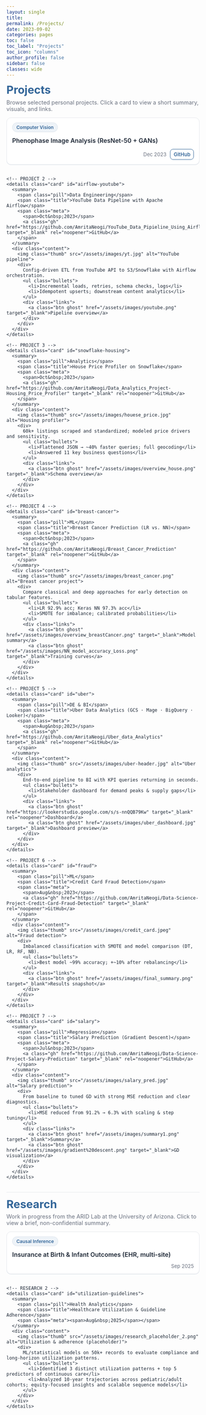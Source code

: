 ```yaml
---
layout: single
title:
permalink: /Projects/
date: 2023-09-02
categories: pages
toc: false
toc_label: "Projects"
toc_icon: "columns"
author_profile: false
sidebar: false
classes: wide
---
```


<link href="https://fonts.googleapis.com/css2?family=Inter:wght@400;600&display=swap" rel="stylesheet">

<style>
  :root{
    --brand:#336699; --ink:#1f2937; --muted:#6b7280; --card:#ffffff;
    --line:#e5e7eb; --ring:rgba(51,102,153,0.12); --bg:#f8fafc;

    /* Control the OUTER shell and the inner content width for THIS PAGE */
    --site-max: 1400px;     /* widen the theme’s page container */
    --content-max: 1280px;  /* inner content column for your cards */
  }

  /* ===== Make the Minimal Mistakes shell wider on this page ===== */
  @media (min-width:1200px){
    /* widen outer wrappers the theme uses */
    .masthead__inner-wrap,
    .initial-content,
    .page,
    .archive,
    .page__inner-wrap,
    .page__content{
      max-width: var(--site-max) !important;
      margin-left:auto; margin-right:auto;
    }

    /* ensure there's no sidebar column reserved */
    .layout--single .sidebar,
    .layout--single .page__sidebar{ display:none !important; }
  }

  /* ===== Your inner container ===== */
  .wrap{
    font-family:'Inter', system-ui, -apple-system, Segoe UI, Roboto, Helvetica, Arial, sans-serif;
    max-width: min(var(--content-max), 96vw);
    margin: 0 auto;
    color: var(--ink);
  }

  h1.section-title{
    color: var(--brand);
    margin: .25rem 0 .4rem;
    font-size: clamp(24px, 3vw, 30px);
  }
  p.section-sub{
    margin: 0 0 .9rem;
    color: var(--muted);
    font-size: 14.5px;
  }

  /* ===== Card grid ===== */
  .cards{ display:grid; gap:16px; }
  @media (min-width:1000px){
    .cards{ grid-template-columns: repeat(3, 1fr); }   /* 3-up on desktop */
  }
  @media (min-width:1600px){
    .cards{ grid-template-columns: repeat(4, 1fr); }   /* 4-up on very wide */
  }

  /* ===== Collapsible cards ===== */
  details.card{
    border: 1px solid var(--line);
    border-radius: 12px;
    background: var(--card);
    box-shadow: 0 1px 0 var(--ring);
    overflow: clip;
  }
  .card + .card{ margin-top: 10px; }
  @media (min-width:1000px){ .card + .card{ margin-top: 0; } }

  /* Summary row */
  .card > summary{
    list-style:none; cursor:pointer;
    display:flex; align-items:center; gap:12px; flex-wrap:wrap;
    padding: 12px 14px; outline:none;
  }
  .card > summary::-webkit-details-marker{ display:none; }

  .pill{
    font-size:12px; font-weight:600;
    color: var(--brand); background:#eef3f8;
    padding: 4px 10px; border-radius:999px;
    border:1px solid #dbe2ea; white-space: nowrap;
  }
  .title{ font-weight:600; font-size:16px; color:var(--ink); }
  .meta{
    margin-left:auto; display:flex; gap:10px; align-items:center;
    color:var(--muted); font-size:13px;
  }
  .meta .gh{
    text-decoration:none; border:1px solid var(--brand); color:var(--brand);
    padding: 5px 8px; border-radius:8px; font-weight:600; font-size:13px;
  }
  .meta .gh:hover{ background: var(--brand); color:#fff; }

  /* Expanded content */
  .content{
    display:grid; grid-template-columns: 1fr; gap: 12px;
    border-top:1px solid var(--line); padding: 12px 14px 14px;
    font-size:15px; line-height:1.55;
  }
  @media (min-width:860px){
    .content{ grid-template-columns: 320px 1fr; }   /* image | text */
  }

  .thumb{
    width:100%; aspect-ratio:16/10; object-fit:cover;
    border-radius:10px; border:1px solid var(--line); background:var(--bg);
  }

  .bullets{ margin:.25rem 0 0; padding-left:18px; }
  .bullets li{ margin:.2rem 0; }
  .links{ display:flex; gap:10px; flex-wrap:wrap; margin-top:.5rem; }
  .btn{ display:inline-block; text-decoration:none; font-weight:600;
        padding:7px 10px; border-radius:9px; font-size:14px; }
  .btn.ghost{ border:1px solid var(--brand); color:var(--brand); }

  .divider{ height:1px; background:var(--line); margin:1.1rem 0 .8rem; }
</style>

<div class="wrap">

  <!-- ===================== PROJECTS ===================== -->
  <h1 class="section-title">Projects</h1>
  <p class="section-sub">Browse selected personal projects. Click a card to view a short summary, visuals, and links.</p>

  <div class="cards">
    <!-- PROJECT 1 -->
    <details class="card" id="phenophase">
      <summary>
        <span class="pill">Computer Vision</span>
        <span class="title">Phenophase Image Analysis (ResNet-50 + GANs)</span>
        <span class="meta">
          <span>Dec&nbsp;2023</span>
          <a class="gh" href="https://github.com/AmritaNeogi/PhenoCam-Image-Analysis-Using-CNN" target="_blank" rel="noopener">GitHub</a>
        </span>
      </summary>
      <div class="content">
        <img class="thumb" src="/assets/images/decidousForest.jpg" alt="Phenology project">
        <div>
          Detect leaf phenophase from PhenoCam images and forecast SOS/EOS across sites with augmentation for rare phases.
          <ul class="bullets">
            <li>ResNet-50 classifier; GANs for data scarcity</li>
            <li>Cross-site generalization beyond single camera tuning</li>
            <li>Calendar-level SOS/EOS with confidence bands</li>
          </ul>
          <div class="links">
            <a class="btn ghost" href="/assets/images/SOS_EOS.png" target="_blank">SOS/EOS plot</a>
            <a class="btn ghost" href="/assets/images/GAN.png" target="_blank">GAN architecture</a>
          </div>
        </div>
      </div>
    </details>

    <!-- PROJECT 2 -->
    <details class="card" id="airflow-youtube">
      <summary>
        <span class="pill">Data Engineering</span>
        <span class="title">YouTube Data Pipeline with Apache Airflow</span>
        <span class="meta">
          <span>Oct&nbsp;2023</span>
          <a class="gh" href="https://github.com/AmritaNeogi/YouTube_Data_Pipieline_Using_Airflow" target="_blank" rel="noopener">GitHub</a>
        </span>
      </summary>
      <div class="content">
        <img class="thumb" src="/assets/images/yt.jpg" alt="YouTube pipeline">
        <div>
          Config-driven ETL from YouTube API to S3/Snowflake with Airflow orchestration.
          <ul class="bullets">
            <li>Incremental loads, retries, schema checks, logs</li>
            <li>Idempotent upserts; downstream content analytics</li>
          </ul>
          <div class="links">
            <a class="btn ghost" href="/assets/images/youtube.png" target="_blank">Pipeline overview</a>
          </div>
        </div>
      </div>
    </details>

    <!-- PROJECT 3 -->
    <details class="card" id="snowflake-housing">
      <summary>
        <span class="pill">Analytics</span>
        <span class="title">House Price Profiler on Snowflake</span>
        <span class="meta">
          <span>Oct&nbsp;2023</span>
          <a class="gh" href="https://github.com/AmritaNeogi/Data_Analytics_Project-Housing_Price_Profiler" target="_blank" rel="noopener">GitHub</a>
        </span>
      </summary>
      <div class="content">
        <img class="thumb" src="/assets/images/houese_price.jpg" alt="Housing profiler">
        <div>
          60k+ listings scraped and standardized; modeled price drivers and sensitivity.
          <ul class="bullets">
            <li>Flattened JSON → ~40% faster queries; full geocoding</li>
            <li>Answered 11 key business questions</li>
          </ul>
          <div class="links">
            <a class="btn ghost" href="/assets/images/overview_house.png" target="_blank">Schema overview</a>
          </div>
        </div>
      </div>
    </details>

    <!-- PROJECT 4 -->
    <details class="card" id="breast-cancer">
      <summary>
        <span class="pill">ML</span>
        <span class="title">Breast Cancer Prediction (LR vs. NN)</span>
        <span class="meta">
          <span>Oct&nbsp;2023</span>
          <a class="gh" href="https://github.com/AmritaNeogi/Breast_Cancer_Prediction" target="_blank" rel="noopener">GitHub</a>
        </span>
      </summary>
      <div class="content">
        <img class="thumb" src="/assets/images/breast_cancer.png" alt="Breast cancer project">
        <div>
          Compare classical and deep approaches for early detection on tabular features.
          <ul class="bullets">
            <li>LR 92.9% acc; Keras NN 97.3% acc</li>
            <li>SMOTE for imbalance; calibrated probabilities</li>
          </ul>
          <div class="links">
            <a class="btn ghost" href="/assets/images/overview_breastCancer.png" target="_blank">Model summary</a>
            <a class="btn ghost" href="/assets/images/NN_model_accuracy_Loss.png" target="_blank">Training curves</a>
          </div>
        </div>
      </div>
    </details>

    <!-- PROJECT 5 -->
    <details class="card" id="uber">
      <summary>
        <span class="pill">DE & BI</span>
        <span class="title">Uber Data Analytics (GCS · Mage · BigQuery · Looker)</span>
        <span class="meta">
          <span>Aug&nbsp;2023</span>
          <a class="gh" href="https://github.com/AmritaNeogi/Uber_data_Analytics" target="_blank" rel="noopener">GitHub</a>
        </span>
      </summary>
      <div class="content">
        <img class="thumb" src="/assets/images/uber-header.jpg" alt="Uber analytics">
        <div>
          End-to-end pipeline to BI with KPI queries returning in seconds.
          <ul class="bullets">
            <li>Stakeholder dashboard for demand peaks & supply gaps</li>
          </ul>
          <div class="links">
            <a class="btn ghost" href="https://lookerstudio.google.com/s/s-nnQQB79Kw" target="_blank" rel="noopener">Dashboard</a>
            <a class="btn ghost" href="/assets/images/uber_dashboard.jpg" target="_blank">Dashboard preview</a>
          </div>
        </div>
      </div>
    </details>

    <!-- PROJECT 6 -->
    <details class="card" id="fraud">
      <summary>
        <span class="pill">ML</span>
        <span class="title">Credit Card Fraud Detection</span>
        <span class="meta">
          <span>Aug&nbsp;2023</span>
          <a class="gh" href="https://github.com/AmritaNeogi/Data-Science-Project-Credit-Card-Fraud-Detection" target="_blank" rel="noopener">GitHub</a>
        </span>
      </summary>
      <div class="content">
        <img class="thumb" src="/assets/images/credit_card.jpeg" alt="Fraud detection">
        <div>
          Imbalanced classification with SMOTE and model comparison (DT, LR, RF, NB).
          <ul class="bullets">
            <li>Best model ~99% accuracy; +~10% after rebalancing</li>
          </ul>
          <div class="links">
            <a class="btn ghost" href="/assets/images/final_summary.png" target="_blank">Results snapshot</a>
          </div>
        </div>
      </div>
    </details>

    <!-- PROJECT 7 -->
    <details class="card" id="salary">
      <summary>
        <span class="pill">Regression</span>
        <span class="title">Salary Prediction (Gradient Descent)</span>
        <span class="meta">
          <span>Jul&nbsp;2023</span>
          <a class="gh" href="https://github.com/AmritaNeogi/Data-Science-Project-Salary-Prediction" target="_blank" rel="noopener">GitHub</a>
        </span>
      </summary>
      <div class="content">
        <img class="thumb" src="/assets/images/salary_pred.jpg" alt="Salary prediction">
        <div>
          From baseline to tuned GD with strong MSE reduction and clear diagnostics.
          <ul class="bullets">
            <li>MSE reduced from 91.2% → 6.3% with scaling & step tuning</li>
          </ul>
          <div class="links">
            <a class="btn ghost" href="/assets/images/summary1.png" target="_blank">Summary</a>
            <a class="btn ghost" href="/assets/images/gradient%20descent.png" target="_blank">GD visualization</a>
          </div>
        </div>
      </div>
    </details>
  </div><!-- /.cards -->

  <div class="divider"></div>

  <!-- ===================== RESEARCH ===================== -->
  <h1 class="section-title">Research</h1>
  <p class="section-sub">Work in progress from the ARID Lab at the University of Arizona. Click to view a brief, non-confidential summary.</p>

  <div class="cards">
    <!-- RESEARCH 1 -->
    <details class="card" id="insurance-infant">
      <summary>
        <span class="pill">Causal Inference</span>
        <span class="title">Insurance at Birth & Infant Outcomes (EHR, multi-site)</span>
        <span class="meta"><span>Sep&nbsp;2025</span></span>
      </summary>
      <div class="content">
        <img class="thumb" src="/assets/images/research_placeholder_1.png" alt="Insurance & infant outcomes (placeholder)">
        <div>
          Causal/logistic modeling to assess payer-type effects on infant survival using multi-site EHR.
          <ul class="bullets">
            <li>Disparities: uninsured/self-pay highest risk; Medicaid ~10% survival gain; private ~70% strongest protection</li>
            <li>Reproducible pipelines for subgroup analyses and equity-focused reporting</li>
          </ul>
        </div>
      </div>
    </details>

    <!-- RESEARCH 2 -->
    <details class="card" id="utilization-guidelines">
      <summary>
        <span class="pill">Health Analytics</span>
        <span class="title">Healthcare Utilization & Guideline Adherence</span>
        <span class="meta"><span>Aug&nbsp;2025</span></span>
      </summary>
      <div class="content">
        <img class="thumb" src="/assets/images/research_placeholder_2.png" alt="Utilization & adherence (placeholder)">
        <div>
          ML/statistical models on 50k+ records to evaluate compliance and long-horizon utilization patterns.
          <ul class="bullets">
            <li>Identified 3 distinct utilization patterns + top 5 predictors of continuous care</li>
            <li>Analyzed 10-year trajectories across pediatric/adult cohorts; equity-focused insights and scalable sequence models</li>
          </ul>
        </div>
      </div>
    </details>
  </div><!-- /.cards -->

</div>

<script>
  // Keep only one card open per grid
  document.querySelectorAll('.cards').forEach((grid) => {
    grid.querySelectorAll('details.card').forEach((d) => {
      d.addEventListener('toggle', () => {
        if (d.open) grid.querySelectorAll('details.card').forEach(o => { if (o !== d) o.removeAttribute('open'); });
      });
    });
  });
</script>
